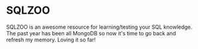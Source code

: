 # SQLZOO
SQLZOO is an awesome resource for learning/testing your SQL knowledge. The past year has been all MongoDB so now it's time to go back and refresh my memory. Loving it so far!
